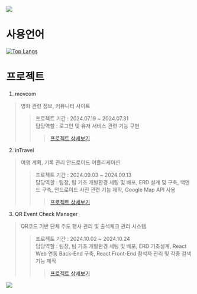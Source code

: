 
<img src="https://capsule-render.vercel.app/api?type=waving&height=200&text=Punkid's%20포트폴리오&fontAlign=30&fontAlignY=40&color=gradient&fontSize=40&section=header" />

# 사용언어
[![Top Langs](https://github-readme-stats.vercel.app/api/top-langs/?username=jjun0318&layout=compact&theme=dark)](https://github.com/anuraghazra/github-readme-stats)

# 프로젝트
1. movcom
> 영화 관련 정보, 커뮤니티 사이트
>> 프로젝트 기간 : 2024.07.19 ~ 2024.07.31 <br>
>> 담당역할 : 로그인 및 유저 서비스 관련 기능 구현
>>>  [프로젝트 상세보기](https://github.com/PunkidSH/bitc-first-project)<br>


2. inTravel
> 여행 계획, 기록 관리 안드로이드 어플리케이션
>> 프로젝트 기간 : 2024.09.03 ~ 2024.09.13 <br>
>> 담당역할 : 팀장, 팀 기초 개발환경 세팅 및 배포, ERD 설계 및 구축, 백엔드 구축, 안드로이드 사진 관련 기능 제작, Google Map API 사용
>>> [프로젝트 상세보기](https://github.com/PunkidSH/bitc-second-project)<br>


3. QR Event Check Manager
> QR코드 기반 단체 주도 행사 관리 및 출석체크 관리 시스템
>> 프로젝트 기간 : 2024.10.02 ~ 2024.10.24 <br>
>> 담당역할 : 팀장, 팀 기초 개발환경 세팅 및 배포, ERD 기초설계, React Web 연동 Back-End 구축, React Front-End 참석자 관리 및 각종 검색기능 제작
>>> [프로젝트 상세보기](https://github.com/PunkidSH/bitc-third-project)<br>




<!-- ![js](https://img.shields.io/badge/JavaScript-F7DF1E?style=for-the-badge&logo=JavaScript&logoColor=white)
![js](https://img.shields.io/badge/html-yello?style=for-the-badge&logo=JavaScript&logoColor=white) -->



<img src="https://capsule-render.vercel.app/api?type=waving&color=gradient&height=150&section=footer" />
